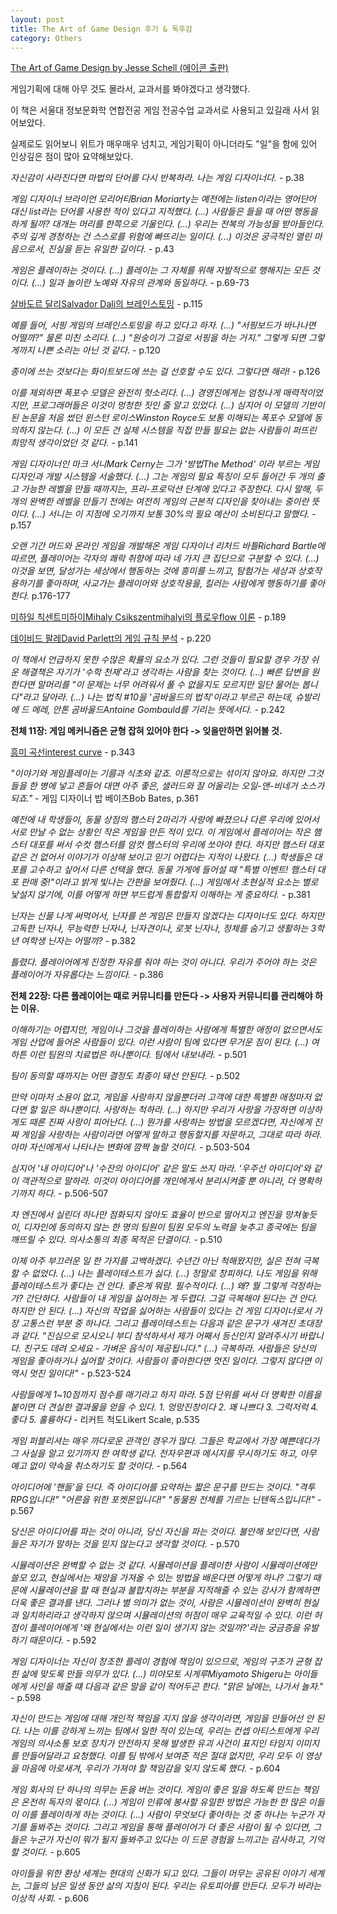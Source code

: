 ```yaml
---
layout: post
title: The Art of Game Design 후기 & 독후감
category: Others
---
```


[The Art of Game Design by Jesse Schell (에이콘 출판)](http://acornpub.co.kr/book/game-design)

게임기획에 대해 아무 것도 몰라서, 교과서를 봐야겠다고 생각했다.

이 책은 서울대 정보문화학 연합전공 게임 전공수업 교과서로 사용되고 있길래 사서 읽어보았다.

실제로도 읽어보니 위트가 매우매우 넘치고, 게임기획이 아니더라도 "일"을 함에 있어 인상깊은 점이 많아 요약해보았다.

<!--description-->

_자신감이 사라진다면 마법의 단어를 다시 반복하라. 나는 게임 디자이너다._ - p.38

_게임 디자이너 브라이언 모리어티Brian Moriarty는 예전에는 listen이라는 영어단어 대신 list라는 단어를 사용한 적이 있다고 지적했다. (...) 사람들은 들을 때 어떤 행동을 하게 될까? 대개는 머리를 한쪽으로 기울인다. (...) 우리는 전복의 가능성을 받아들인다. 주의 깊게 경청하는 건 스스로를 위험에 빠뜨리는 일이다. (...) 이것은 궁극적인 열린 마음으로서, 진실을 듣는 유일한 길이다._ - p.43

_게임은 플레이하는 것이다. (...) 플레이는 그 자체를 위해 자발적으로 행해지는 모든 것이다. (...) 일과 놀이란 노예와 자유의 관계와 동일하다._ - p.69-73

[살바도르 달리Salvador Dali의 브레인스토밍](https://www.openculture.com/2016/01/the-power-of-power-naps-salvador-dali-teaches-you-how-micro-naps-can-give-you-creative-inspiration.html) - p.115

_예를 들어, 서핑 게임의 브레인스토밍을 하고 있다고 하자. (...) "서핑보드가 바나나면 어떨까?" 물론 미친 소리다. (...) "원숭이가 그걸로 서핑을 하는 거지." 그렇게 되면 그렇게까지 나쁜 소리는 아닌 것 같다._ - p.120

_종이에 쓰는 것보다는 화이트보드에 쓰는 걸 선호할 수도 있다. 그렇다면 해라!_ - p.126

_이를 제외하면 폭포수 모델은 완전히 헛소리다. (...) 경영진에게는 엄청나게 매력적이었지만, 프로그래머들은 이것이 멍청한 짓인 줄 알고 있었다. (...) 심지어 이 모델의 기반이 된 논문을 처음 썼던 윈스턴 로이스Winston Royce도 보통 이해되는 폭포수 모델에 동의하지 않는다. (...) 이 모든 건 실제 시스템을 직접 만들 필요는 없는 사람들이 퍼뜨린 희망적 생각이었던 것 같다._ - p.141

_게임 디자이너인 마크 서니Mark Cerny는 그가 '방법The Method' 이라 부르는 게임 디자인과 개발 시스템을 서술했다. (...) 그는 게임의 필요 특징이 모두 들어간 두 개의 출고 가능한 레벨을 만들 때까지는, 프리-프로덕션 단계에 있다고 주장한다. 다시 말해, 두 개의 완벽한 레벨을 만들기 전에는 여전히 게임의 근본적 디자인을 찾아내는 중이란 뜻이다. (...) 서니는 이 지점에 오기까지 보통 30%의 필요 예산이 소비된다고 말했다._ - p.157

_오랜 기간 머드와 온라인 게임을 개발해온 게임 디자이너 리처드 바틀Richard Bartle에 따르면, 플레이어는 각자의 쾌락 취향에 따라 네 가지 큰 집단으로 구분할 수 있다. (...) 이것을 보면, 달성가는 세상에서 행동하는 것에 흥미를 느끼고, 탐험가는 세상과 상호작용하기를 좋아하며, 사교가는 플레이어와 상호작용을, 킬러는 사람에게 행동하기를 좋아한다._ p.176-177

[미하일 칙센트미하이Mihaly Csikszentmihalyi의 플로우flow 이론](https://www.businessinsider.com/graph-on-how-to-be-happy-at-work-2014-7) - p.189

[데이비드 팔레David Parlett의 게임 규칙 분석](https://blog.naver.com/dieofflee/40196620980) - p.220

_이 책에서 언급하지 못한 수많은 확률의 요소가 있다. 그런 것들이 필요할 경우 가장 쉬운 해결책은 자기가 '수학 천재'라고 생각하는 사람을 찾는 것이다. (...) 빠른 답변을 원한다면 말머리를 "이 문제는 너무 어려워서 풀 수 없을지도 모르지만 일단 물어는 봅니다"라고 달아라. (...) 나는 법칙 #10을 '곰바울드의 법칙'이라고 부르곤 하는데, 슈발리에 드 메레, 안톤 곰바울드Antoine Gombauld를 기리는 뜻에서다._ - p.242

**전체 11장: 게임 메커니즘은 균형 잡혀 있어야 한다 -> 잊을만하면 읽어볼 것.**

[흥미 곡선interest curve](https://marvinhawkins.wordpress.com/2011/07/12/a-word-on-interest-curves/) - p.343

_"이야기와 게임플레이는 기름과 식초와 같죠. 이론적으로는 섞이지 않아요. 하지만 그것들을 한 병에 넣고 흔들어 대면 아주 좋은, 샐러드와 잘 어울리는 오일-앤-비네거 소스가 되죠."_ - 게임 디자이너 밥 베이츠Bob Bates, p.361

_예전에 내 학생들이, 동물 상점의 햄스터 2마리가 사랑에 빠졌으나 다른 우리에 있어서 서로 만날 수 없는 상황인 작은 게임을 만든 적이 있다. 이 게임에서 플레이어는 작은 햄스터 대포를 써서 수컷 햄스터를 암컷 햄스터의 우리에 쏘아야 한다. 하지만 햄스터 대포 같은 건 없어서 이야기가 이상해 보이고 믿기 어렵다는 지적이 나왔다. (...) 학생들은 대포를 고수하고 싶어서 다른 선택을 했다. 동물 가게에 들어설 때 "특별 이벤트! 햄스터 대포 판매 중!"이라고 밝게 빛나는 간판을 보여줬다. (...) 게임에서 초현실적 요소는 별로 낯설지 않기에, 이를 어떻게 하면 부드럽게 통합할지 이해하는 게 중요하다._ - p.381

_닌자는 신물 나게 써먹어서, 닌자를 쓴 게임은 만들지 않겠다는 디자이너도 있다. 하지만 고독한 닌자나, 무능력한 닌자나, 닌자견이나, 로봇 닌자나, 정체를 숨기고 생활하는 3학년 여학생 닌자는 어떨까?_ - p.382

_틀렸다. 플레이어에게 진정한 자유를 줘야 하는 것이 아니다. 우리가 주어야 하는 것은 플레이어가 자유롭다는 느낌이다._ - p.386

**전체 22장: 다른 플레이어는 때로 커뮤니티를 만든다 -> 사용자 커뮤니티를 관리해야 하는 이유.**

_이해하기는 어렵지만, 게임이나 그것을 플레이하는 사람에게 특별한 애정이 없으면서도 게임 산업에 들어온 사람들이 있다. 이런 사람이 팀에 있다면 무거운 짐이 된다. (...) 여하튼 이런 팀원의 치료법은 하나뿐이다. 팀에서 내보내라._ - p.501

_팀이 동의할 때까지는 어떤 결정도 최종이 돼선 안된다._ - p.502

_만약 이마저 소용이 없고, 게임을 사랑하지 않을뿐더러 고객에 대한 특별한 애정마저 없다면 할 일은 하나뿐이다. 사랑하는 척하라. (...) 하지만 우리가 사랑을 가장하면 이상하게도 때론 진짜 사랑이 피어난다. (...) 뭔가를 사랑하는 방법을 모르겠다면, 자신에게 진짜 게임을 사랑하는 사람이라면 어떻게 말하고 행동할지를 자문하고, 그대로 따라 하라. 아마 자신에게서 나타나는 변화에 깜짝 놀랄 것이다._ - p.503-504

_심지어 '내 아이디어'나 '수잔의 아이디어' 같은 말도 쓰지 마라. '우주선 아이디어'와 같이 객관적으로 말하라. 이것이 아이디어를 개인에게서 분리시켜줄 뿐 아니라, 더 명확하기까지 하다._ - p.506-507

_차 엔진에서 실린더 하나만 점화되지 않아도 효율이 반으로 떨어지고 엔진을 망쳐놓듯이, 디자인에 동의하지 않는 한 명의 팀원이 팀원 모두의 노력을 늦추고 종국에는 팀을 깨뜨릴 수 있다. 의사소통의 최종 목적은 단결이다._ - p.510

_이제 아주 부끄러운 일 한 가지를 고백하겠다. 수년간 아닌 척해왔지만, 실은 전혀 극복할 수 없었다. (...) 나는 플레이테스트가 싫다. (...) 정말로 창피하다. 나도 게임을 위해 플레이테스트가 좋다는 건 안다. 좋은게 뭐람. 필수적이다. (...) 왜? 뭘 그렇게 걱정하는가? 간단하다. 사람들이 내 게임을 싫어하는 게 두렵다. 그걸 극복해야 된다는 건 안다. 하지만 안 된다. (...) 자신의 작업을 싫어하는 사람들이 있다는 건 게임 디자이너로서 가장 고통스런 부분 중 하나다. 그리고 플레이테스트는 다음과 같은 문구가 새겨진 초대장과 같다. "진심으로 모시오니 부디 참석하셔서 제가 어째서 등신인지 알려주시기 바랍니다. 친구도 데려 오세요 - 가벼운 음식이 제공됩니다." (...) 극복하라. 사람들은 당신의 게임을 좋아하거나 싫어할 것이다. 사람들이 좋아한다면 멋진 일이다. 그렇지 않다면 이 역시 멋진 일이다!"_ - p.523-524

_사람들에게 1~10점까지 점수를 매기라고 하지 마라. 5점 단위를 써서 더 명확한 이름을 붙이면 더 견실한 결과물을 얻을 수 있다. 1. 엉망진창이다 2. 꽤 나쁘다 3. 그럭저럭 4. 좋다 5. 훌륭하다_ - 리커트 척도Likert Scale, p.535

_게임 퍼블리셔는 매우 까다로운 관객인 경우가 많다. 그들은 학교에서 가장 예쁜데다가 그 사실을 알고 있기까지 한 여학생 같다. 전자우편과 메시지를 무시하기도 하고, 아무 예고 없이 약속을 취소하기도 할 것이다._ - p.564

_아이디어에 '핸들'을 단다. 즉 아이디어를 요약하는 짧은 문구를 만드는 것이다. "격투 RPG입니다!" "어른을 위한 포켓몬입니다!" "동물원 전체를 기르는 닌텐독스입니다!"_ - p.567

_당신은 아이디어를 파는 것이 아니라, 당신 자신을 파는 것이다. 불안해 보인다면, 사람들은 자기가 말하는 것을 믿지 않는다고 생각할 것이다._ - p.570

_시뮬레이션은 완벽할 수 없는 것 같다. 시뮬레이션을 플레이한 사람이 시뮬레이션에만 쓸모 있고, 현실에서는 재앙을 가져올 수 있는 방법을 배운다면 어떻게 하나? 그렇기 때문에 시뮬레이션을 할 때 현실과 불합치하는 부분을 지적해줄 수 있는 강사가 함께하면 더욱 좋은 결과를 낸다. 그러나 별 의미가 없는 것이, 사람은 시뮬레이션이 완벽히 현실과 일치하리라고 생각하지 않으며 시뮬레이션의 허점이 매우 교육적일 수 있다. 이런 허점이 플레이어에게 '왜 현실에서는 이런 일이 생기지 않는 것일까?'라는 궁금증을 유발하기 때문이다._ - p.592

_게임 디자이너는 자신이 창조한 플레이 경험에 책임이 있으므로, 게임의 구조가 균형 잡힌 삶에 맞도록 만들 의무가 있다. (...) 미야모토 시게루Miyamoto Shigeru는 아이들에게 사인을 해줄 떄 다음과 같은 말을 같이 적어두곤 한다. "맑은 날에는, 나가서 놀자."_ - p.598

_자신이 만드는 게임에 대해 개인적 책임을 지지 않을 생각이라면, 게임을 만들어선 안 된다. 나는 이를 강하게 느끼는 팀에서 일한 적이 있는데, 우리는 컨셉 아티스트에게 우리 게임의 의사소통 보호 장치가 안전하지 못해 발생한 유괴 사건이 표지인 타임지 이미지를 만들어달라고 요청했다. 이를 팀 밖에서 보여준 적은 절대 없지만, 우리 모두 이 영상을 마음에 아로새겨, 우리가 가져야 할 책임감을 잊지 않도록 했다._ - p.604

_게임 회사의 단 하나의 의무는 돈을 버는 것이다. 게임이 좋은 일을 하도록 만드는 책임은 온전히 독자의 몫이다. (...) 게임이 인류에 봉사할 유일한 방법은 가능한 한 많은 이들이 이를 플레이하게 하는 것이다. (...) 사람이 무엇보다 좋아하는 것 중 하나는 누군가 자기를 돌봐주는 것이다. 그리고 게임을 통해 플레이어가 더 좋은 사람이 될 수 있다면, 그들은 누군가 자신이 뭐가 될지 돌봐주고 있다는 이 드문 경험을 느끼고는 감사하고, 기억할 것이다._ - p.605

_아이들을 위한 환상 세계는 현대의 신화가 되고 있다. 그들이 머무는 공유된 이야기 세계는, 그들의 남은 일생 동안 삶의 지침이 된다. 우리는 유토피아를 만든다. 모두가 바라는 이상적 사회._ - p.606